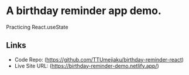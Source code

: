 # A birthday reminder app demo.

Practicing React.useState

## Links

- Code Repo: (https://github.com/TTUmejiaku/birthday-reminder-react)
- Live Site URL: (https://birthday-reminder-demo.netlify.app/)
